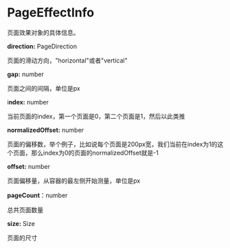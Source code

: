 # PageEffectInfo

页面效果对象的具体信息。

**direction:** PageDirection

页面的滑动方向，"horizontal"或者"vertical"



**gap:** number

页面之间的间隔，单位是px



i**ndex:** number

当前页面的index，第一个页面是0，第二个页面是1，然后以此类推



**normalizedOffset:** number

页面的偏移数，举个例子，比如说每个页面是200px宽，我们当前在index为1的这个页面，那么index为0的页面的normalizedOffset就是-1



**offset:** number

页面偏移量，从容器的最左侧开始测量，单位是px



**pageCount**：number

总共页面数量



**size:** Size

页面的尺寸

